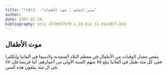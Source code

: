 ```yaml
---
title: "*سير العلم : موت الأطفال*.  2(6)"
author: 
date: 1907-02-14
bibliography: oclc_4770057679-i_18-div_11.d1e1877.bib
---
```




##  موت الأطفال 


 ينقص معدل الوفيات من الأطفال في معظم البلاد المتمدنة ولاسيما في ألمانيا وإنكلترا ففي كل  مئة  طفل في ألمانيا يبلغ  ٧٥  منهم السنة الأولى من أعمارهم. أما فرنسا فإن  ٨٧  في ال  مئة  يبلغون هذه السن. 
